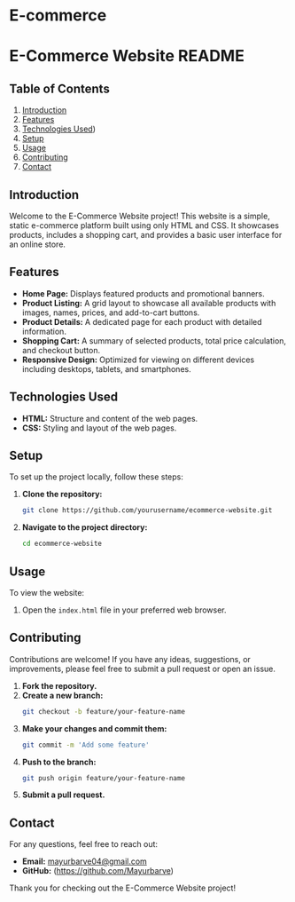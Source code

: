 # E-commerce
# E-Commerce Website README

## Table of Contents
1. [Introduction](#introduction)
2. [Features](#features)
3. [Technologies Used](#technologies-used))
4. [Setup](#setup)
5. [Usage](#usage)
6. [Contributing](#contributing)
7. [Contact](#contact)

## Introduction
Welcome to the E-Commerce Website project! This website is a simple, static e-commerce platform built using only HTML and CSS. It showcases products, includes a shopping cart, and provides a basic user interface for an online store.

## Features
- **Home Page:** Displays featured products and promotional banners.
- **Product Listing:** A grid layout to showcase all available products with images, names, prices, and add-to-cart buttons.
- **Product Details:** A dedicated page for each product with detailed information.
- **Shopping Cart:** A summary of selected products, total price calculation, and checkout button.
- **Responsive Design:** Optimized for viewing on different devices including desktops, tablets, and smartphones.

## Technologies Used
- **HTML:** Structure and content of the web pages.
- **CSS:** Styling and layout of the web pages.

## Setup
To set up the project locally, follow these steps:

1. **Clone the repository:**
   ```sh
   git clone https://github.com/yourusername/ecommerce-website.git
   ```
2. **Navigate to the project directory:**
   ```sh
   cd ecommerce-website
   ```

## Usage
To view the website:

1. Open the `index.html` file in your preferred web browser.

## Contributing
Contributions are welcome! If you have any ideas, suggestions, or improvements, please feel free to submit a pull request or open an issue.

1. **Fork the repository.**
2. **Create a new branch:**
   ```sh
   git checkout -b feature/your-feature-name
   ```
3. **Make your changes and commit them:**
   ```sh
   git commit -m 'Add some feature'
   ```
4. **Push to the branch:**
   ```sh
   git push origin feature/your-feature-name
   ```
5. **Submit a pull request.**

## Contact
For any questions, feel free to reach out:

- **Email:** mayurbarve04@gmail.com
- **GitHub:** (https://github.com/Mayurbarve)

Thank you for checking out the E-Commerce Website project!
